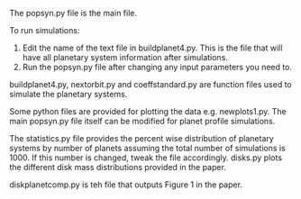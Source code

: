 The popsyn.py file is the main file.

To run simulations: 

1. Edit the name of the text file in buildplanet4.py. This is the file that will have all planetary system information after simulations.
2. Run the popsyn.py file after changing any input parameters you need to.

buildplanet4.py, nextorbit.py and coeffstandard.py are function files used to simulate the planetary systems.

Some python files are provided for plotting the data e.g. newplots1.py. The main popsyn.py file itself can be modified for planet profile simulations.

The statistics.py file provides the percent wise distribution of planetary systems by number of planets assuming the total number of simulations is 1000. If this number is changed, tweak the file accordingly. disks.py plots the different disk mass distributions provided in the paper.

diskplanetcomp.py is teh file that outputs Figure 1 in the paper.
